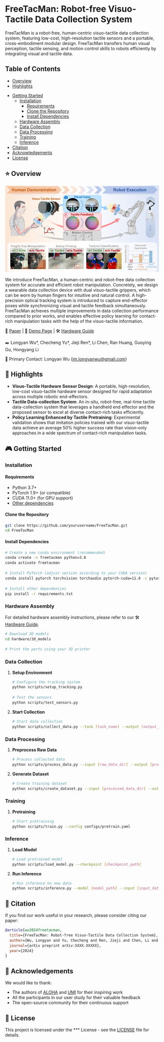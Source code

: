 # FreeTacMan: Robot-free Visuo-Tactile Data Collection System

FreeTacMan is a robot-free, human-centric visuo-tactile
data collection system, featuring low-cost, high-resolution tactile sensors and a portable, cross-embodiment modular design. FreeTacMan transfers human visual perception, tactile sensing, and
motion control skills to robots efficiently by integrating visual and tactile data.

## Table of Contents
- [Overview](#overview)
- [Highlights](#highlights)
<!-- - [Demo](#demo)
  - [User Study](#user-study)
  - [Policy Rollouts](#policy-rollouts) -->
<!-- - [FreeTacMan's Performance](#freetacmans-performance)
  - [User Study](#user-study-1)
  - [Policy Rollouts](#policy-rollouts-1) -->
- [Getting Started](#getting-started)
  - [Installation](#installation)
    - [Requirements](#requirements)
    - [Clone the Repository](#clone-the-repository)
    - [Install Dependencies](#install-dependencies)
  - [Hardware Assembly](#hardware-assembly)
  - [Data Collection](#data-collection)
  - [Data Processing](#data-processing)
  - [Training](#training)
  - [Inference](#inference)
- [Citation](#citation)
- [Acknowledgements](#acknowledgements)
- [License](#license)

## ⭐ Overview

![FreeTacMan System Overview](figure/FreeTacMan_teaser.png)

We introduce FreeTacMan, a human-centric and robot-free data collection system for accurate and efficient robot manipulation. Concretely, we design a wearable data collection device with dual visuo-tactile grippers, which can be worn by human fingers for intuitive and natural control. A high-precision optical tracking system is introduced to capture end-effector poses while synchronizing visual and tactile feedback simultaneously. FreeTacMan achieves multiple improvements in data collection performance compared to prior works, and enables effective policy learning for contact-rich manipulation tasks with the help of the visuo-tactile information. 

📄 [Paper](https://arxiv.org/abs/XXXX.XXXXX) | 🚀 [Demo Page](https://freetacman.github.io) | 🛠️ [Hardware Guide](https://docs.google.com/document/d/1Hhi2stn_goXUHdYi7461w10AJbzQDC0fdYaSxMdMVXM/edit?addon_store&tab=t.0#heading=h.rl14j3i7oz0t)

✒️ Longyan Wu*, Checheng Yu*, Jieji Ren*, Li Chen, Ran Huang, Guoying Gu, Hongyang Li

📧 Primary Contact: Longyan Wu (im.longyanwu@gmail.com)

## 🦾 Highlights
- **Visuo-Tactile Hardware Sensor Design**: A portable, high-resolution, low-cost visuo-tactile hardware sensor designed for rapid adaptation across multiple robotic end-effectors. 
- **Tactile Data-collection System**: An in-situ, robot-free, real-time tactile data-collection system that leverages a handheld end effector and the proposed sensor to excel at diverse contact-rich tasks efficiently.
- **Policy Learning Enhanced by Tactile Pretraining**: Experimental validation shows that imitation policies trained with our visuo-tactile data achieve an average 50% higher success rate than vision-only approaches in a wide spectrum of contact-rich manipulation tasks.

<!-- ## 🎥 Demo

### User Study

 Fragile Cup | USB Plug | Texture Classification | Stamp Press | Calligraphy | Potato Chip | Tissue | Toothpaste |
|:-----------:|:--------:|:---------------------:|:-----------:|:-----------:|:-----------:|:------:|:----------:|
| <video src="video/user_study/FragileCupManipulation.mp4" width="200" controls></video> | <video src="video/user_study/USBPlugging.mp4" width="200" controls></video> | <video src="video/user_study/TextureClassification.mov" width="200" controls></video> | <video src="video/user_study/StampPressing.mp4" width="200" controls></video> | <video src="video/user_study/CalligraphyWriting.mov" width="200" controls></video> | <video src="video/user_study/PotatoChipGrasping.mp4" width="200" controls></video> | <video src="video/user_study/TissueGrasping.mp4" width="200" controls></video> | <video src="video/user_study/ToothpasteExtrusion.mp4" width="200" controls></video> |

### Policy Rollouts
(TODO: add video)

| Fragile Cup | USB Plug | Texture Classification | Stamp Press | Calligraphy |
|:-----------:|:--------:|:---------------------:|:-----------:|:-----------:|
| <video src="video/policy_rollouts/FragileCupManipulation.mov" width="200" controls></video> | <video src="video/policy_rollouts/USBPlugging.mov" width="200" controls></video> | <video src="video/policy_rollouts/TextureClassification.mp4" width="200" controls></video> | <video src="video/policy_rollouts/StampPressing.mov" width="200" controls></video> | <video src="video/policy_rollouts/CalligraphyWriting.mp4" width="200" controls></video> | -->

<!-- ## 🚀 FreeTacMan's Performance

### User Study
![Perfoemance of User Study](figure/userstudy.png)
*Figure 1: User study results comparing FreeTacMan with ALOHA and UMI across different metrics. FreeTacMan demonstrates superior performance in completion rate, collection efficiency, and CPUT score per task, while also excelling in user experience evaluation including control accuracy, ease of collection procedure, and stability.*

### Policy Rollouts
| Method | Fragile Cup | USB Plug | Texture Cls. | Stamp Press | Calligraphy | **Avg.** |
|:-------|:-----------:|:--------:|:------------:|:-----------:|:-----------:|:--------:|
| ACT (Vision-only) | 35 | 0 | 20 | 20 | 30 | **21** |
| Ours (+ Tactile w/o Pretraining) | 75 | 10 | 70 | 55 | 65 | **55** |
| Ours (+ Pretraining) | **80** | **20** | **90** | **85** | **80** | **71** |

*Table 3: Policy success rates (%) across contact-rich tasks. The visuo-tactile information, together with the pretraining strategy, greatly helps imitation learning for the contact-rich tasks.* -->

## 🎮 Getting Started

### Installation

#### Requirements

- Python 3.7+
- PyTorch 1.9+ (or compatible)
- CUDA 11.0+ (for GPU support)
- [Other dependencies](requirements.txt)

#### Clone the Repository

```bash
git clone https://github.com/yourusername/FreeTacMan.git
cd FreeTacMan
```

#### Install Dependencies

```bash
# Create a new conda environment (recommended)
conda create -n freetacman python=3.8
conda activate freetacman

# Install PyTorch (adjust version according to your CUDA version)
conda install pytorch torchvision torchaudio pytorch-cuda=11.8 -c pytorch -c nvidia

# Install other dependencies
pip install -r requirements.txt
```

### Hardware Assembly

For detailed hardware assembly instructions, please refer to our 🛠️ [Hardware Guide](https://docs.google.com/document/d/1Hhi2stn_goXUHdYi7461w10AJbzQDC0fdYaSxMdMVXM/edit?addon_store&tab=t.0#heading=h.rl14j3i7oz0t).

```bash
# Download 3D models
cd hardware/3d_models

# Print the parts using your 3D printer
```

### Data Collection

1. **Setup Environment**
   ```bash
   # Configure the tracking system
   python scripts/setup_tracking.py
   
   # Test the sensors
   python scripts/test_sensors.py
   ```

2. **Start Collection**
   ```bash
   # Start data collection
   python scripts/collect_data.py --task [task_name] --output [output_dir]
   ```

### Data Processing

1. **Preprocess Raw Data**
   ```bash
   # Process collected data
   python scripts/process_data.py --input [raw_data_dir] --output [processed_data_dir]
   ```

2. **Generate Dataset**
   ```bash
   # Create training dataset
   python scripts/create_dataset.py --input [processed_data_dir] --output [dataset_dir]
   ```

### Training

1. **Pretraining**
   ```bash
   # Start pretraining
   python scripts/train.py --config configs/pretrain.yaml
   ```

### Inference

1. **Load Model**
   ```bash
   # Load pretrained model
   python scripts/load_model.py --checkpoint [checkpoint_path]
   ```

2. **Run Inference**
   ```bash
   # Run inference on new data
   python scripts/inference.py --model [model_path] --input [input_data] --output [output_dir]
   ```

## 📝 Citation

If you find our work useful in your research, please consider citing our paper:

```bibtex
@article{wu2024freetacman,
  title={FreeTacMan: Robot-free Visuo-Tactile Data Collection System},
  author={Wu, Longyan and Yu, Checheng and Ren, Jieji and Chen, Li and Huang, Ran and Gu, Guoying and Li, Hongyang},
  journal={arXiv preprint arXiv:XXXX.XXXXX},
  year={2024}
}
```

## 🙏 Acknowledgements

We would like to thank:
- The authors of [ALOHA](https://github.com/tonyzhaozh/aloha) and [UMI](https://github.com/tonyzhaozh/umi) for their inspiring work
- All the participants in our user study for their valuable feedback
- The open-source community for their continuous support

## 📄 License

This project is licensed under the *** License - see the [LICENSE](LICENSE) file for details.
